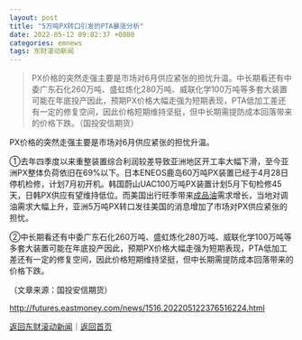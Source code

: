 ```yaml
---
layout: post
title: "5万吨PX转口引发的PTA暴涨分析"
date: 2022-05-12 09:02:37 +0800
categories: emnews
tags: 东财滚动新闻
---
```

> PX价格的突然走强主要是市场对6月供应紧张的担忧升温。中长期看还有中委广东石化260万吨、盛虹炼化280万吨、威联化学100万吨等多套大装置可能在年底投产因此，预期PX价格大幅走强为短期表现，PTA低加工差还有一定的修复空间，因此价格短期维持坚挺，但中长期需提防成本回落带来的价格下跌。（国投安信期货）

<p>PX价格的突然走强主要是市场对6月供应紧张的担忧升温。</p><p>①去年四季度以来重整装置综合利润较差导致亚洲地区开工率大幅下滑，至今亚洲PX整体负荷依旧在69%以下。日本ENEOS鹿岛60万吨PX装置已经于4月28日停机检修，计划7月初开机。韩国蔚山UAC100万吨PX装置计划5月下旬检修45天，日韩PX供应有望维持低位。而美国出行旺季带来<span id="Info.353"><a href="http://data.eastmoney.com/cjsj/yjtz/default.html" class="infokey">成品油</a></span>需求增长，当地对调油需求大幅上升，亚洲5万吨PX转口发往美国的消息增加了市场对PX供应紧张的担忧。</p><p>②中长期看还有中委广东石化260万吨、盛虹炼化280万吨、威联化学100万吨等多套大装置可能在年底投产因此，预期PX价格大幅走强为短期表现，PTA低加工差还有一定的修复空间，因此价格短期维持坚挺，但中长期需提防成本回落带来的价格下跌。</p><p class="em_media">（文章来源：国投安信期货）</p>

<http://futures.eastmoney.com/news/1516,202205122376516224.html>

[返回东财滚动新闻](//finews.withounder.com/emnews/)｜[返回首页](//finews.withounder.com/)